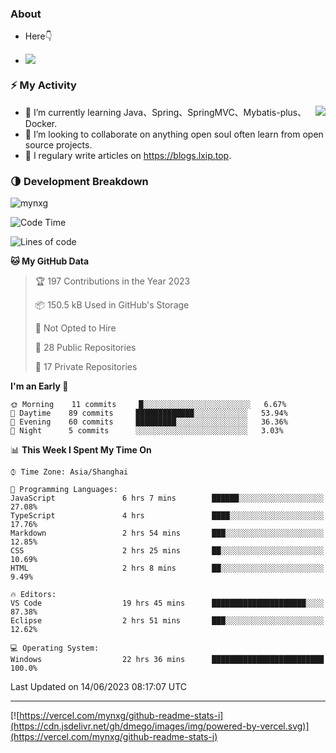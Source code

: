 
### About

- Here👇

- ![](https://komarev.com/ghpvc/?username=mynxg&color=green)
<!-- - ![](https://visitor-badge.glitch.me/badge?page_id=mynxg.mynxg) -->

### ⚡️ My Activity

<img align="right" src="https://github-readme-stats-i.vercel.app/api?username=imnxg&show_icons=true&icon_color=1573B3&hide_title=true&text_color=718096&bg_color=00000000&hide_border=true"/>

<ul>
    <li> 🌱 I’m currently learning Java、Spring、SpringMVC、Mybatis-plus、Docker.</li>
    <li> 👯 I’m looking to collaborate on anything open souI often learn from open source projects.</li>
    <li> 📝 I regulary write articles on <a href="https://blogs.lxip.top">https://blogs.lxip.top</a>.</li>
    <!-- <li> ⚡ Fun fact: I ❤️ 😻.</li> -->
</ul>

<!-- <h3>Github Activity</h3>
<p style="img{display:block;margin:0 auto;}">

[![](https://activity-graph.herokuapp.com/graph?username=mynxg&theme=tokyonight)](https://github.com/ashutosh00710/github-readme-activity-graph)
![keney's github stats](https://github-readme-stats-i.vercel.app/api?username=imnxg&show_icons=true&icon_color=1573B3)
</p> -->
### 🌗 Development Breakdown

<img src="https://komarev.com/ghpvc/?username=mynxg" alt=" mynxg" />

<!--START_SECTION:waka-->
![Code Time](http://img.shields.io/badge/Code%20Time-141%20hrs%2038%20mins-blue)

![Lines of code](https://img.shields.io/badge/From%20Hello%20World%20I%27ve%20Written-77%20Thousand%20lines%20of%20code-blue)

**🐱 My GitHub Data** 

> 🏆 197 Contributions in the Year 2023
 > 
> 📦 150.5 kB Used in GitHub's Storage 
 > 
> 🚫 Not Opted to Hire
 > 
> 📜 28 Public Repositories 
 > 
> 🔑 17 Private Repositories  
 > 
**I'm an Early 🐤** 

```text
🌞 Morning    11 commits     █░░░░░░░░░░░░░░░░░░░░░░░░   6.67% 
🌆 Daytime    89 commits     █████████████░░░░░░░░░░░░   53.94% 
🌃 Evening    60 commits     █████████░░░░░░░░░░░░░░░░   36.36% 
🌙 Night      5 commits      ░░░░░░░░░░░░░░░░░░░░░░░░░   3.03%

```


📊 **This Week I Spent My Time On** 

```text
⌚︎ Time Zone: Asia/Shanghai

💬 Programming Languages: 
JavaScript               6 hrs 7 mins        ██████░░░░░░░░░░░░░░░░░░░   27.08% 
TypeScript               4 hrs               ████░░░░░░░░░░░░░░░░░░░░░   17.76% 
Markdown                 2 hrs 54 mins       ███░░░░░░░░░░░░░░░░░░░░░░   12.85% 
CSS                      2 hrs 25 mins       ██░░░░░░░░░░░░░░░░░░░░░░░   10.69% 
HTML                     2 hrs 8 mins        ██░░░░░░░░░░░░░░░░░░░░░░░   9.49%

🔥 Editors: 
VS Code                  19 hrs 45 mins      █████████████████████░░░░   87.38% 
Eclipse                  2 hrs 51 mins       ███░░░░░░░░░░░░░░░░░░░░░░   12.62%

💻 Operating System: 
Windows                  22 hrs 36 mins      █████████████████████████   100.0%

```


 Last Updated on 14/06/2023 08:17:07 UTC
<!--END_SECTION:waka-->

---

[![https://vercel.com/mynxg/github-readme-stats-i](https://cdn.jsdelivr.net/gh/dmego/images/img/powered-by-vercel.svg)](https://vercel.com/mynxg/github-readme-stats-i)
